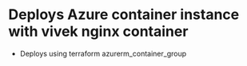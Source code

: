 # Deploys Azure container instance with vivek nginx container

- Deploys using terraform azurerm_container_group



